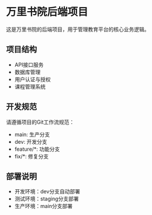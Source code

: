 # 万里书院后端项目

这是万里书院的后端项目，用于管理教育平台的核心业务逻辑。

## 项目结构

- API接口服务
- 数据库管理
- 用户认证与授权
- 课程管理系统

## 开发规范

请遵循项目的Git工作流规范：
- main: 生产分支
- dev: 开发分支  
- feature/*: 功能分支
- fix/*: 修复分支

## 部署说明

- 开发环境：dev分支自动部署
- 测试环境：staging分支部署
- 生产环境：main分支部署